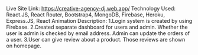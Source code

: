 Live Site Link: https://creative-agency-dj.web.app/
Technology Used: React.JS, React Router, Bootstrap4, MongoDB, Firebase, Heroku, Express.JS, React Animation
Description:
    1.Login system is created by using Firebase.
    2.Created separate dashboard for users and admin. Whether the user is admin is checked by email address. Admin can update the orders of a user.
    3.User can give review about a product. Those reviews are shown on homepage.
